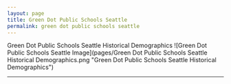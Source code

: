 ```yaml
---
layout: page
title: Green Dot Public Schools Seattle
permalink: green dot public schools seattle
---
```



Green Dot Public Schools Seattle Historical Demographics
![Green Dot Public Schools Seattle Image](pages/Green Dot Public Schools Seattle Historical Demographics.png "Green Dot Public Schools Seattle Historical Demographics")

___

